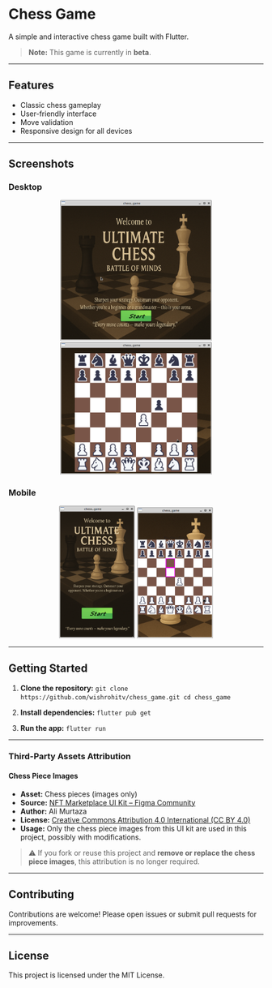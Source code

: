 # Chess Game

A simple and interactive chess game built with Flutter.

> **Note:** This game is currently in **beta**.

---

## Features

- Classic chess gameplay
- User-friendly interface
- Move validation
- Responsive design for all devices

---

## Screenshots

### Desktop

<p align="center">
    <img src="lib/assets/readme/image-1.png" alt="Game Screenshot 1" width="300"/>
    <img src="lib/assets/readme/image.png" alt="Game Screenshot 2" width="300"/>
</p>

### Mobile

<p align="center">
    <img src="lib/assets/readme/image-2.png" alt="Mobile Screenshot 1" width="150"/>
    <img src="lib/assets/readme/image-3.png" alt="Mobile Screenshot 2" width="150"/>
</p>

---

## Getting Started

1. **Clone the repository:**
        ```
        git clone https://github.com/wishrohitv/chess_game.git
        cd chess_game
        ```

2. **Install dependencies:**
        ```
        flutter pub get
        ```

3. **Run the app:**
        ```
        flutter run
        ```

---

### Third-Party Assets Attribution

#### Chess Piece Images

- **Asset:** Chess pieces (images only)
- **Source:** [NFT Marketplace UI Kit – Figma Community](https://www.figma.com/community/file/971870797656870866)
- **Author:** Ali Murtaza  
- **License:** [Creative Commons Attribution 4.0 International (CC BY 4.0)](https://creativecommons.org/licenses/by/4.0/)  
- **Usage:** Only the chess piece images from this UI kit are used in this project, possibly with modifications.

> ⚠️ If you fork or reuse this project and **remove or replace the chess piece images**, this attribution is no longer required.

---

## Contributing

Contributions are welcome! Please open issues or submit pull requests for improvements.

---

## License

This project is licensed under the MIT License.
